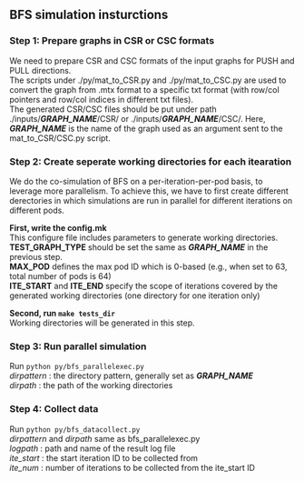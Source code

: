 ## BFS simulation insturctions ##


### Step 1: Prepare graphs in CSR or CSC formats ###   
We need to prepare CSR and CSC formats of the input graphs for PUSH and PULL directions.    
The scripts under ./py/mat_to_CSR.py and ./py/mat_to_CSC.py are used to convert the graph from .mtx format to a specific txt format
(with row/col pointers and row/col indices in different txt files).  
The generated CSR/CSC files should be put under path ./inputs/***GRAPH_NAME***/CSR/ or ./inputs/***GRAPH_NAME***/CSC/. Here, ***GRAPH_NAME*** is the name
of the graph used as an argument sent to the mat_to_CSR/CSC.py script.

### Step 2: Create seperate working directories for each itearation ###
We do the co-simulation of BFS on a per-iteration-per-pod basis, to leverage more parallelism. To achieve this, we have to first 
create different derectories in which simulations are run in parallel for different iterations on different pods. 

**First, write the config.mk**    
This configure file includes parameters to generate working directories.  
__TEST_GRAPH_TYPE__ should be set the same as ***GRAPH_NAME*** in the previous step.  
__MAX_POD__ defines the max pod ID which is 0-based (e.g., when set to 63, total number of pods is 64)  
__ITE_START__ and __ITE_END__ specify the scope of iterations covered by the generated working directories (one directory for one iteration only)    

**Second, run ``make tests_dir``**   
Working directories will be generated in this step.

### Step 3: Run parallel simulation ###
Run ``python py/bfs_parallelexec.py``  
*dirpattern* : the directory pattern, generally set as ***GRAPH_NAME***  
*dirpath* : the path of the working directories

### Step 4: Collect data ###
Run ``python py/bfs_datacollect.py``  
*dirpattern* and *dirpath* same as bfs_parallelexec.py    
*logpath* : path and name of the result log file  
*ite_start* : the start iteration ID to be collected from  
*ite_num* : number of iterations to be collected from the ite_start ID

